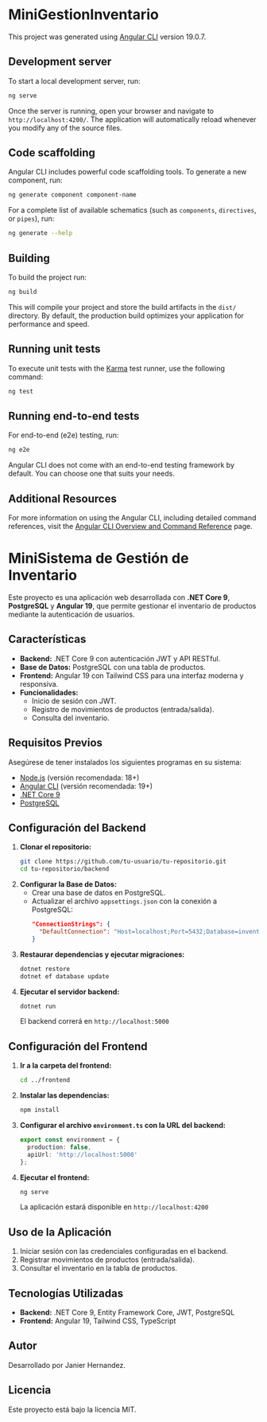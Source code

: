# MiniGestionInventario

This project was generated using [Angular CLI](https://github.com/angular/angular-cli) version 19.0.7.

## Development server

To start a local development server, run:

```bash
ng serve
```

Once the server is running, open your browser and navigate to `http://localhost:4200/`. The application will automatically reload whenever you modify any of the source files.

## Code scaffolding

Angular CLI includes powerful code scaffolding tools. To generate a new component, run:

```bash
ng generate component component-name
```

For a complete list of available schematics (such as `components`, `directives`, or `pipes`), run:

```bash
ng generate --help
```

## Building

To build the project run:

```bash
ng build
```

This will compile your project and store the build artifacts in the `dist/` directory. By default, the production build optimizes your application for performance and speed.

## Running unit tests

To execute unit tests with the [Karma](https://karma-runner.github.io) test runner, use the following command:

```bash
ng test
```

## Running end-to-end tests

For end-to-end (e2e) testing, run:

```bash
ng e2e
```

Angular CLI does not come with an end-to-end testing framework by default. You can choose one that suits your needs.

## Additional Resources

For more information on using the Angular CLI, including detailed command references, visit the [Angular CLI Overview and Command Reference](https://angular.dev/tools/cli) page.



# MiniSistema de Gestión de Inventario

Este proyecto es una aplicación web desarrollada con **.NET Core 9**, **PostgreSQL** y **Angular 19**, que permite gestionar el inventario de productos mediante la autenticación de usuarios.

## Características

- **Backend:** .NET Core 9 con autenticación JWT y API RESTful.
- **Base de Datos:** PostgreSQL con una tabla de productos.
- **Frontend:** Angular 19 con Tailwind CSS para una interfaz moderna y responsiva.
- **Funcionalidades:**
  - Inicio de sesión con JWT.
  - Registro de movimientos de productos (entrada/salida).
  - Consulta del inventario.

## Requisitos Previos

Asegúrese de tener instalados los siguientes programas en su sistema:

- [Node.js](https://nodejs.org/) (versión recomendada: 18+)
- [Angular CLI](https://angular.io/cli) (versión recomendada: 19+)
- [.NET Core 9](https://dotnet.microsoft.com/)
- [PostgreSQL](https://www.postgresql.org/)

## Configuración del Backend

1. **Clonar el repositorio:**
   ```bash
   git clone https://github.com/tu-usuario/tu-repositorio.git
   cd tu-repositorio/backend
   ```
2. **Configurar la Base de Datos:**
   - Crear una base de datos en PostgreSQL.
   - Actualizar el archivo `appsettings.json` con la conexión a PostgreSQL:
     ```json
     "ConnectionStrings": {
       "DefaultConnection": "Host=localhost;Port=5432;Database=inventario_db;Username=postgres;Password=tucontraseña"
     }
     ```
3. **Restaurar dependencias y ejecutar migraciones:**
   ```bash
   dotnet restore
   dotnet ef database update
   ```
4. **Ejecutar el servidor backend:**
   ```bash
   dotnet run
   ```
   El backend correrá en `http://localhost:5000`

## Configuración del Frontend

1. **Ir a la carpeta del frontend:**
   ```bash
   cd ../frontend
   ```
2. **Instalar las dependencias:**
   ```bash
   npm install
   ```
3. **Configurar el archivo `environment.ts` con la URL del backend:**
   ```typescript
   export const environment = {
     production: false,
     apiUrl: 'http://localhost:5000'
   };
   ```
4. **Ejecutar el frontend:**
   ```bash
   ng serve
   ```
   La aplicación estará disponible en `http://localhost:4200`

## Uso de la Aplicación

1. Iniciar sesión con las credenciales configuradas en el backend.
2. Registrar movimientos de productos (entrada/salida).
3. Consultar el inventario en la tabla de productos.

## Tecnologías Utilizadas

- **Backend:** .NET Core 9, Entity Framework Core, JWT, PostgreSQL
- **Frontend:** Angular 19, Tailwind CSS, TypeScript

## Autor
Desarrollado por Janier Hernandez.

## Licencia
Este proyecto está bajo la licencia MIT.

